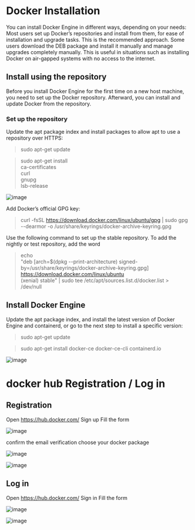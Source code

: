 # Docker Installation
You can install Docker Engine in different ways, depending on your needs:
Most users set up Docker’s repositories and install from them, for ease of installation and upgrade tasks. This is the recommended approach.
Some users download the DEB package and install it manually and manage upgrades completely manually. This is useful in situations such as installing Docker on air-gapped systems with no access to the internet.
## Install using the repository
Before you install Docker Engine for the first time on a new host machine, you need to set up the Docker repository. Afterward, you can install and update Docker from the repository.

### Set up the repository
Update the apt package index and install packages to allow apt to use a repository over HTTPS:
> sudo apt-get update

> sudo apt-get install \
    ca-certificates \
    curl \
    gnupg \
    lsb-release
 
![image](https://user-images.githubusercontent.com/88620315/140605761-e44b593a-bc79-4470-bacd-9693a48ac9f9.png)

Add Docker’s official GPG key:
> curl -fsSL https://download.docker.com/linux/ubuntu/gpg | sudo gpg --dearmor -o /usr/share/keyrings/docker-archive-keyring.gpg

Use the following command to set up the stable repository. To add the nightly or test repository, add the word
> echo \
  "deb [arch=$(dpkg --print-architecture) signed-by=/usr/share/keyrings/docker-archive-keyring.gpg] https://download.docker.com/linux/ubuntu \
  (xenial) stable" | sudo tee /etc/apt/sources.list.d/docker.list > /dev/null

## Install Docker Engine
Update the apt package index, and install the latest version of Docker Engine and containerd, or go to the next step to install a specific version:
> sudo apt-get update 

> sudo apt-get install docker-ce docker-ce-cli containerd.io

![image](https://user-images.githubusercontent.com/88620315/140605774-5862e24e-6458-4aa3-b85e-029e692d5c18.png)
 

# docker hub Registration / Log in
## Registration 
Open https://hub.docker.com/
Sign up 
Fill the form

 
![image](https://user-images.githubusercontent.com/88620315/140605788-37f245b2-8261-46f8-84cd-722fc8d7ff90.png)

confirm the email verification 
choose your docker package
 
 
![image](https://user-images.githubusercontent.com/88620315/140605792-b65a4375-391a-43e6-a93e-63991706a280.png)

![image](https://user-images.githubusercontent.com/88620315/140605794-cd92c3c0-3cb5-4c5d-a713-0394424be19a.png)

## Log in
Open https://hub.docker.com/
Sign in
Fill the form
 
![image](https://user-images.githubusercontent.com/88620315/140605805-7a01c58a-9dc8-47e7-8b5b-cd754c94acd5.png)

 
![image](https://user-images.githubusercontent.com/88620315/140605809-58608906-9fbe-4de8-ba3d-456330e2b7e8.png)


